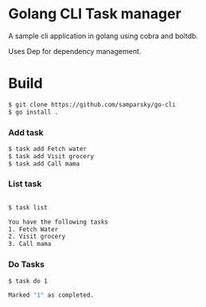# Golang CLI Task manager

A sample cli application in golang using cobra and boltdb.

Uses Dep for dependency management.


# Build

```bash
$ git clone https://github.com/samparsky/go-cli
$ go install .
```


### Add task

```bash
$ task add Fetch water
$ task add Visit grocery
$ task add Call mama
```

### List task

```bash

$ task list

You have the following tasks
1. Fetch Water
2. Visit grocery
3. Call mama
```

### Do Tasks

```bash
$ task do 1

Marked "1" as completed.
```
